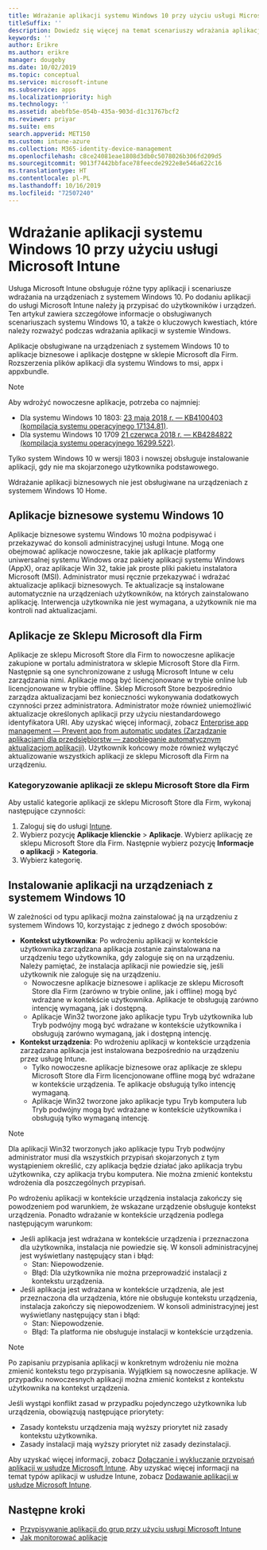 ```yaml
---
title: Wdrażanie aplikacji systemu Windows 10 przy użyciu usługi Microsoft Intune
titleSuffix: ''
description: Dowiedz się więcej na temat scenariuszy wdrażania aplikacji systemu Windows 10 dostępnych w usłudze Microsoft Intune.
keywords: ''
author: Erikre
ms.author: erikre
manager: dougeby
ms.date: 10/02/2019
ms.topic: conceptual
ms.service: microsoft-intune
ms.subservice: apps
ms.localizationpriority: high
ms.technology: ''
ms.assetid: abebfb5e-054b-435a-903d-d1c31767bcf2
ms.reviewer: priyar
ms.suite: ems
search.appverid: MET150
ms.custom: intune-azure
ms.collection: M365-identity-device-management
ms.openlocfilehash: c8ce24081eae1808d3db0c5078026b306fd209d5
ms.sourcegitcommit: 9013f7442bbface78feecde2922e8e546a622c16
ms.translationtype: HT
ms.contentlocale: pl-PL
ms.lasthandoff: 10/16/2019
ms.locfileid: "72507240"
---
```

# <a name="windows-10-app-deployment-by-using-microsoft-intune"></a>Wdrażanie aplikacji systemu Windows 10 przy użyciu usługi Microsoft Intune 

Usługa Microsoft Intune obsługuje różne typy aplikacji i scenariusze wdrażania na urządzeniach z systemem Windows 10. Po dodaniu aplikacji do usługi Microsoft Intune należy ją przypisać do użytkowników i urządzeń. Ten artykuł zawiera szczegółowe informacje o obsługiwanych scenariuszach systemu Windows 10, a także o kluczowych kwestiach, które należy rozważyć podczas wdrażania aplikacji w systemie Windows. 

Aplikacje obsługiwane na urządzeniach z systemem Windows 10 to aplikacje biznesowe i aplikacje dostępne w sklepie Microsoft dla Firm. Rozszerzenia plików aplikacji dla systemu Windows to msi, appx i appxbundle.  

> [!Note]
> Aby wdrożyć nowoczesne aplikacje, potrzeba co najmniej:
> - Dla systemu Windows 10 1803: [23 maja 2018 r. — KB4100403 (kompilacja systemu operacyjnego 17134.81)](https://support.microsoft.com/help/4100403/windows-10-update-kb4100403).
> - Dla systemu Windows 10 1709 [21 czerwca 2018 r. — KB4284822 (kompilacja systemu operacyjnego 16299.522)](https://support.microsoft.com/help/4284822).
>
> Tylko system Windows 10 w wersji 1803 i nowszej obsługuje instalowanie aplikacji, gdy nie ma skojarzonego użytkownika podstawowego.
>
> Wdrażanie aplikacji biznesowych nie jest obsługiwane na urządzeniach z systemem Windows 10 Home.

## <a name="windows-10-lob-apps"></a>Aplikacje biznesowe systemu Windows 10

Aplikacje biznesowe systemu Windows 10 można podpisywać i przekazywać do konsoli administracyjnej usługi Intune. Mogą one obejmować aplikacje nowoczesne, takie jak aplikacje platformy uniwersalnej systemu Windows oraz pakiety aplikacji systemu Windows (AppX), oraz aplikacje Win 32, takie jak proste pliki pakietu instalatora Microsoft (MSI). Administrator musi ręcznie przekazywać i wdrażać aktualizacje aplikacji biznesowych. Te aktualizacje są instalowane automatycznie na urządzeniach użytkowników, na których zainstalowano aplikację. Interwencja użytkownika nie jest wymagana, a użytkownik nie ma kontroli nad aktualizacjami. 

## <a name="microsoft-store-for-business-apps"></a>Aplikacje ze Sklepu Microsoft dla Firm

Aplikacje ze sklepu Microsoft Store dla Firm to nowoczesne aplikacje zakupione w portalu administratora w sklepie Microsoft Store dla Firm. Następnie są one synchronizowane z usługą Microsoft Intune w celu zarządzania nimi. Aplikacje mogą być licencjonowane w trybie online lub licencjonowane w trybie offline. Sklep Microsoft Store bezpośrednio zarządza aktualizacjami bez konieczności wykonywania dodatkowych czynności przez administratora. Administrator może również uniemożliwić aktualizacje określonych aplikacji przy użyciu niestandardowego identyfikatora URI. Aby uzyskać więcej informacji, zobacz [Enterprise app management — Prevent app from automatic updates (Zarządzanie aplikacjami dla przedsiębiorstw — zapobieganie automatycznym aktualizacjom aplikacji)](https://docs.microsoft.com/windows/client-management/mdm/enterprise-app-management#prevent-app-from-automatic-updates). Użytkownik końcowy może również wyłączyć aktualizowanie wszystkich aplikacji ze sklepu Microsoft dla Firm na urządzeniu. 

### <a name="categorize-microsoft-store-for-business-apps"></a>Kategoryzowanie aplikacji ze sklepu Microsoft Store dla Firm 
Aby ustalić kategorie aplikacji ze sklepu Microsoft Store dla Firm, wykonaj następujące czynności: 

1. Zaloguj się do usługi [Intune](https://go.microsoft.com/fwlink/?linkid=2090973).
2. Wybierz pozycję **Aplikacje klienckie** > **Aplikacje**. Wybierz aplikację ze sklepu Microsoft Store dla Firm. Następnie wybierz pozycję **Informacje o aplikacji** > **Kategoria**. 
3. Wybierz kategorię.

## <a name="install-apps-on-windows-10-devices"></a>Instalowanie aplikacji na urządzeniach z systemem Windows 10
W zależności od typu aplikacji można zainstalować ją na urządzeniu z systemem Windows 10, korzystając z jednego z dwóch sposobów:

- **Kontekst użytkownika**: Po wdrożeniu aplikacji w kontekście użytkownika zarządzana aplikacja zostanie zainstalowana na urządzeniu tego użytkownika, gdy zaloguje się on na urządzeniu. Należy pamiętać, że instalacja aplikacji nie powiedzie się, jeśli użytkownik nie zaloguje się na urządzeniu. 
  - Nowoczesne aplikacje biznesowe i aplikacje ze sklepu Microsoft Store dla Firm (zarówno w trybie online, jak i offline) mogą być wdrażane w kontekście użytkownika. Aplikacje te obsługują zarówno intencję wymaganą, jak i dostępną.
  - Aplikacje Win32 tworzone jako aplikacje typu Tryb użytkownika lub Tryb podwójny mogą być wdrażane w kontekście użytkownika i obsługują zarówno wymaganą, jak i dostępną intencję. 
- **Kontekst urządzenia**: Po wdrożeniu aplikacji w kontekście urządzenia zarządzana aplikacja jest instalowana bezpośrednio na urządzeniu przez usługę Intune.
  - Tylko nowoczesne aplikacje biznesowe oraz aplikacje ze sklepu Microsoft Store dla Firm licencjonowane offline mogą być wdrażane w kontekście urządzenia. Te aplikacje obsługują tylko intencję wymaganą.
  - Aplikacje Win32 tworzone jako aplikacje typu Tryb komputera lub Tryb podwójny mogą być wdrażane w kontekście użytkownika i obsługują tylko wymaganą intencję.

> [!NOTE]
> Dla aplikacji Win32 tworzonych jako aplikacje typu Tryb podwójny administrator musi dla wszystkich przypisań skojarzonych z tym wystąpieniem określić, czy aplikacja będzie działać jako aplikacja trybu użytkownika, czy aplikacja trybu komputera. Nie można zmienić kontekstu wdrożenia dla poszczególnych przypisań.  

Po wdrożeniu aplikacji w kontekście urządzenia instalacja zakończy się powodzeniem pod warunkiem, że wskazane urządzenie obsługuje kontekst urządzenia. Ponadto wdrażanie w kontekście urządzenia podlega następującym warunkom:
- Jeśli aplikacja jest wdrażana w kontekście urządzenia i przeznaczona dla użytkownika, instalacja nie powiedzie się. W konsoli administracyjnej jest wyświetlany następujący stan i błąd:
  - Stan: Niepowodzenie.
  - Błąd: Dla użytkownika nie można przeprowadzić instalacji z kontekstu urządzenia.
- Jeśli aplikacja jest wdrażana w kontekście urządzenia, ale jest przeznaczona dla urządzenia, które nie obsługuje kontekstu urządzenia, instalacja zakończy się niepowodzeniem. W konsoli administracyjnej jest wyświetlany następujący stan i błąd:
  - Stan: Niepowodzenie.
  - Błąd: Ta platforma nie obsługuje instalacji w kontekście urządzenia. 

> [!Note]
> Po zapisaniu przypisania aplikacji w konkretnym wdrożeniu nie można zmienić kontekstu tego przypisania. Wyjątkiem są nowoczesne aplikacje. W przypadku nowoczesnych aplikacji można zmienić kontekst z kontekstu użytkownika na kontekst urządzenia. 

Jeśli wystąpi konflikt zasad w przypadku pojedynczego użytkownika lub urządzenia, obowiązują następujące priorytety:
- Zasady kontekstu urządzenia mają wyższy priorytet niż zasady kontekstu użytkownika. 
- Zasady instalacji mają wyższy priorytet niż zasady dezinstalacji.

Aby uzyskać więcej informacji, zobacz [Dołączanie i wykluczanie przypisań aplikacji w usłudze Microsoft Intune](apps-inc-exl-assignments.md). Aby uzyskać więcej informacji na temat typów aplikacji w usłudze Intune, zobacz [Dodawanie aplikacji w usłudze Microsoft Intune](apps-add.md).

## <a name="next-steps"></a>Następne kroki

- [Przypisywanie aplikacji do grup przy użyciu usługi Microsoft Intune](apps-deploy.md)
- [Jak monitorować aplikacje](apps-monitor.md)
